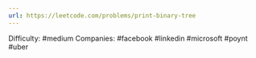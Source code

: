 ```yaml
---
url: https://leetcode.com/problems/print-binary-tree
---
```


Difficulty: #medium
Companies: #facebook #linkedin #microsoft #poynt #uber